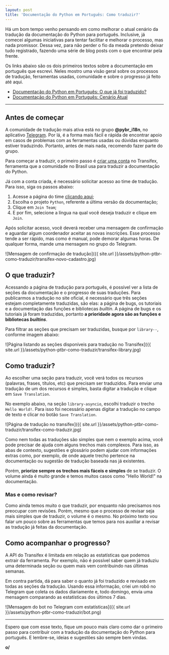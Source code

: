 ```yaml
---
layout: post
title: 'Documentação do Python em Português: Como traduzir?'
---
```



Há um bom tempo venho pensando em como melhorar o atual cenário da tradução da documentação do Python para português. Inclusive, já comecei algumas iniciativas para tentar facilitar e melhorar o processo, mas nada promissor. Dessa vez, para não perder o fio da meada pretendo deixar tudo registrado, fazendo uma série de blog posts com o que encontrar pela frente.

Os links abaixo são os dois primeiros textos sobre a documentação em português que escrevi. Neles mostro uma visão geral sobre os processos de tradução, ferramentas usadas, comunidade e sobre o progresso já feito até aqui.

- [Documentação do Python em Português: O que já foi traduzido?](/blog/python-ptbr-traduzido)
- [Documentação do Python em Português: Cenário Atual](/blog/python-ptbr-cenario-atual)

---

## Antes de começar

A comunidade de tradução mais ativa está no grupo **@pybr_i18n**, no aplicativo [Telegram](https://telegram.org/). Por lá, é a forma mais fácil e rápida de encontrar apoio em casos de problemas com as ferramentas usadas ou dúvidas enquanto estiver traduzindo. Portanto, antes de mais nada, recomendo fazer parte do grupo.

Para começar a traduzir, o primeiro passo é [criar uma conta](https://www.transifex.com/signup/) no Transifex, ferramenta que a comunidade no Brasil usa para traduzir a documentação do Python.

Já com a conta criada, é necessário solicitar acesso ao time de tradução. Para isso, siga os passos abaixo:
1. Acesse a página do time [clicando aqui]();
2. Escolha o projeto `Python`, referente a última versão da documentação;
3. Clique em `Join Team`;
4. E por fim, selecione a língua na qual você deseja traduzir e clique em `Join`.

Após solicitar acesso, você deverá receber uma mensagem de confirmação e aguardar algum coordenador aceitar as novas inscrições. Esse processo tende a ser rápido, mas como é manual, pode demorar algumas horas. De qualquer forma, mande uma mensagem no grupo do Telegram.

![Mensagem de confirmação de tradução]({{ site.url }}/assets/python-ptbr-como-traduzir/transifex-novo-cadastro.jpg)


## O que traduzir?

Acessando a página de tradução para português, é possível ver a lista de seções da documentação e o progresso de suas traduções. Para publicarmos a tradução no site oficial, é necessário que três seções estejam completamente traduzidas, são elas: a página de bugs, os tutoriais e a documentação das funções e bibliotecas *builtin*. A página de bugs e os tutoriais já foram traduzidas, portanto **a prioridade agora são as funções e bibliotecas *builtins***.

Para filtrar as seções que precisam ser traduzidas, busque por `library--`, conforme imagem abaixo:

![Página listando as seções disponíveis para tradução no Transifex]({{ site.url }}/assets/python-ptbr-como-traduzir/transifex-library.jpg)

## Como traduzir?

Ao escolher uma seção para traduzir, você verá todos os recursos (palavras, frases, títulos, etc) que precisam ser traduzidos. Para enviar uma tradução de um dos recursos é simples, basta digitar a tradução e clique em `Save Translation`.

No exemplo abaixo, na seção `library-asyncio`, escolhi traduzir o trecho `Hello World!`. Para isso foi necessário apenas digitar a tradução no campo de texto e clicar no botão `Save Translation`.

![Página de tradução no transifex]({{ site.url }}/assets/python-ptbr-como-traduzir/transifex-como-traduzir.jpg)

Como nem todas as traduções são simples que nem o exemplo acima, você pode precisar de ajuda com alguns trechos mais complexos. Para isso, as abas de contexto, sugestões e glossário podem ajudar com informações extras como, por exemplo, de onde aquele trecho pertence na documentação ou sugestão de tradução baseada nas já existentes.

Porém, **priorize sempre os trechos mais fáceis e simples** de se traduzir. O volume ainda é muito grande e temos muitos casos como "Hello World!" na documentação.

### Mas e como revisar?

Como ainda temos muito o que traduzir, por enquanto não precisamos nos preocupar com revisões. Porém, mesmo que o processo de revisar seja mais simples que de traduzir, o volume é o mesmo. No próximo texto vou falar um pouco sobre as ferramentas que temos para nos auxiliar a revisar as tradução já feitas da documentação.

## Como acompanhar o progresso?

A API do Transifex é limitada em relação as estatísticas que podemos extrair da ferramenta. Por exemplo, não é possível saber quem já traduziu uma determinada seção ou quem mais vem contribuindo nas últimas semanas.

Em contra partida, dá para saber o quanto já foi traduzido e revisado em todas as seções da tradução. Usando essa informação, criei um robô no Telegram que coleta os dados diariamente e, todo domingo, envia uma mensagem comparando as estatísticas dos últimos 7 dias.


![Mensagem do bot no Telegram com estatísticas]({{ site.url }}/assets/python-ptbr-como-traduzir/bot.png)

---

Espero que com esse texto, fique um pouco mais claro como dar o primeiro passo para contribuir com a tradução da documentação do Python para português. E lembre-se, ideias e sugestões são sempre bem vindas.

**o/**
